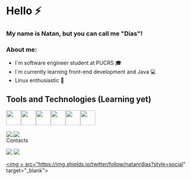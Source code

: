 # Hello :zap: 
### My name is Natan, but you can call me "Dias"!

### About me:

- I´m software engineer student at PUCRS :mortar_board:
- I´m currently learning front-end development and Java :computer:
- Linux enthusiastic :penguin:

## Tools and Technologies (Learning yet)

<img src="https://cdn.jsdelivr.net/gh/devicons/devicon/icons/html5/html5-original.svg" width="40" height="40" /><img src="https://cdn.jsdelivr.net/gh/devicons/devicon/icons/css3/css3-original.svg" width="40" height="40"/><img src="https://cdn.jsdelivr.net/gh/devicons/devicon/icons/javascript/javascript-original.svg" width="40" height="40"/><img src="https://cdn.jsdelivr.net/gh/devicons/devicon/icons/git/git-original.svg" width="40" height="40"/><img src="https://cdn.jsdelivr.net/gh/devicons/devicon/icons/linux/linux-original.svg" width="40" height="40"/><img src="https://cdn.jsdelivr.net/gh/devicons/devicon/icons/java/java-original.svg" width="40" height="40"/>
          

          
          
<div align="left"> 
     <a href="">
      <img align="center" src="https://github-readme-stats-sigma-five.vercel.app/api?username=Nrdias&show_icons=true&include_all_commits=true&count_private=true&theme=react&line_height=35" />
    </a>
    <a href="">
      <img align="center" src="https://github-readme-stats-sigma-five.vercel.app/api/top-langs/?username=Nrdias&theme=react&line_height=30&hide=css"/>
    </a>
</div

### Contacts

<a href="https://www.linkedin.com/in/natanrdias" target="_blank"><img src="https://img.shields.io/badge/-LinkedIn-%230077B5?style=for-the-badge&logo=linkedin&logoColor=white" target="_blank"></a>
<a href = "mailto:natan.nrdias@gmail.com"><img src="https://img.shields.io/badge/Gmail-D14836?style=for-the-badge&logo=gmail&logoColor=white" target="_blank"></a>

<a href = "https://twitter.com/natanrdias"><img = src="https://img.shields.io/twitter/follow/natanrdias?style=social" target="_blank"></a>

